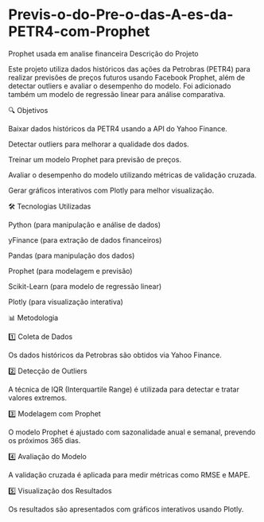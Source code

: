 # Previs-o-do-Pre-o-das-A-es-da-PETR4-com-Prophet
 Prophet usada em analise financeira
 Descrição do Projeto

Este projeto utiliza dados históricos das ações da Petrobras (PETR4) para realizar previsões de preços futuros usando Facebook Prophet, além de detectar outliers e avaliar o desempenho do modelo. Foi adicionado também um modelo de regressão linear para análise comparativa.

🔍 Objetivos

Baixar dados históricos da PETR4 usando a API do Yahoo Finance.

Detectar outliers para melhorar a qualidade dos dados.

Treinar um modelo Prophet para previsão de preços.

Avaliar o desempenho do modelo utilizando métricas de validação cruzada.

Gerar gráficos interativos com Plotly para melhor visualização.

🛠️ Tecnologias Utilizadas

Python (para manipulação e análise de dados)

yFinance (para extração de dados financeiros)

Pandas (para manipulação dos dados)

Prophet (para modelagem e previsão)

Scikit-Learn (para modelo de regressão linear)

Plotly (para visualização interativa)

📊 Metodologia

1️⃣ Coleta de Dados

Os dados históricos da Petrobras são obtidos via Yahoo Finance.

2️⃣ Detecção de Outliers

A técnica de IQR (Interquartile Range) é utilizada para detectar e tratar valores extremos.

3️⃣ Modelagem com Prophet

O modelo Prophet é ajustado com sazonalidade anual e semanal, prevendo os próximos 365 dias.

4️⃣ Avaliação do Modelo

A validação cruzada é aplicada para medir métricas como RMSE e MAPE.

5️⃣ Visualização dos Resultados

Os resultados são apresentados com gráficos interativos usando Plotly.
